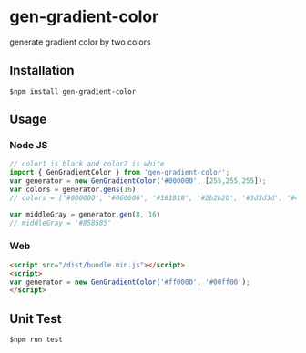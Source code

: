 # gen-gradient-color
generate gradient color by two colors

## Installation

```shell
$npm install gen-gradient-color
```

## Usage

### Node JS

```js
// color1 is black and color2 is white
import { GenGradientColor } from 'gen-gradient-color';
var generator = new GenGradientColor('#000000', [255,255,255]);
var colors = generator.gens(16);
// colors = ['#000000', '#060606', '#181818', '#2b2b2b', '#3d3d3d', '#4f4f4f', '#616161', '#737373', '#858585', '#979797', '#a8a8a8', '#bababa', '#cbcbcb', '#dddddd', '#efefef', '#ffffff'];

var middleGray = generator.gen(8, 16)
// middleGray = '#858585'
```

### Web

```html
<script src="/dist/bundle.min.js"></script>
<script>
var generator = new GenGradientColor('#ff0000', '#00ff00');
</script>
```

## Unit Test

```shell
$npm run test
```
